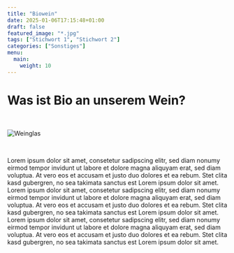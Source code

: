 ```yaml
---
title: "Biowein"
date: 2025-01-06T17:15:48+01:00
draft: false
featured_image: "*.jpg"
tags: ["Stichwort 1", "Stichwort 2"]
categories: ["Sonstiges"]
menu:
  main:
    weight: 10
---
```


# Was ist Bio an unserem Wein?

<br>

![Weinglas](/weinglass_640.jpg "Weinglas")

<br>

Lorem ipsum dolor sit amet, consetetur sadipscing elitr, sed diam nonumy eirmod tempor invidunt ut labore et dolore magna aliquyam erat, sed diam voluptua. At vero eos et accusam et justo duo dolores et ea rebum. Stet clita kasd gubergren, no sea takimata sanctus est Lorem ipsum dolor sit amet. Lorem ipsum dolor sit amet, consetetur sadipscing elitr, sed diam nonumy eirmod tempor invidunt ut labore et dolore magna aliquyam erat, sed diam voluptua. At vero eos et accusam et justo duo dolores et ea rebum. Stet clita kasd gubergren, no sea takimata sanctus est Lorem ipsum dolor sit amet. Lorem ipsum dolor sit amet, consetetur sadipscing elitr, sed diam nonumy eirmod tempor invidunt ut labore et dolore magna aliquyam erat, sed diam voluptua. At vero eos et accusam et justo duo dolores et ea rebum. Stet clita kasd gubergren, no sea takimata sanctus est Lorem ipsum dolor sit amet.